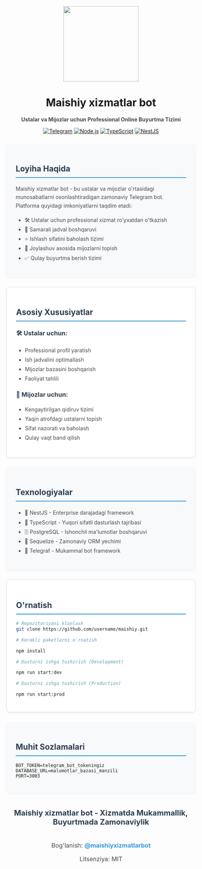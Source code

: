 <div align="center">
  <img src="https://i.imgur.com/8wqd1sE.gif" width="200" height="200"/>
  
  # Maishiy xizmatlar bot
  
  <p style="color: #4A4A4A">
    <b>Ustalar va Mijozlar uchun Professional Online Buyurtma Tizimi</b>
  </p>

[![Telegram](https://img.shields.io/badge/Telegram-2C3E50?style=for-the-badge&logo=telegram&logoColor=white)](https://t.me/maishiyxizmatlarbot)
[![Node.js](https://img.shields.io/badge/Node.js-2C3E50?style=for-the-badge&logo=node.js&logoColor=white)](https://nodejs.org/)
[![TypeScript](https://img.shields.io/badge/TypeScript-2C3E50?style=for-the-badge&logo=typescript&logoColor=white)](https://www.typescriptlang.org/)
[![NestJS](https://img.shields.io/badge/NestJS-2C3E50?style=for-the-badge&logo=nestjs&logoColor=white)](https://nestjs.com/)

</div>

<div style="background-color: #F8F9FA; padding: 25px; border-radius: 10px; margin: 25px 0; box-shadow: 0 2px 4px rgba(0,0,0,0.05);">
  <h2 style="color: #2C3E50; border-bottom: 2px solid #3498DB; padding-bottom: 10px;">Loyiha Haqida</h2>
  <p style="color: #4A4A4A; line-height: 1.6;">
    Maishiy xizmatlar bot - bu ustalar va mijozlar o'rtasidagi munosabatlarni osonlashtiradigan zamonaviy Telegram bot. Platforma quyidagi imkoniyatlarni taqdim etadi:
  </p>
  <ul style="color: #4A4A4A; line-height: 1.8;">
    <li>🛠️ Ustalar uchun professional xizmat ro'yxatdan o'tkazish</li>
    <li>📅 Samarali jadval boshqaruvi</li>
    <li>⭐️ Ishlash sifatini baholash tizimi</li>
    <li>📍 Joylashuv asosida mijozlarni topish</li>
    <li>✅ Qulay buyurtma berish tizimi</li>
  </ul>
</div>

<div style="background-color: #FFFFFF; padding: 25px; border: 1px solid #E0E0E0; border-radius: 10px; margin: 25px 0; box-shadow: 0 2px 4px rgba(0,0,0,0.05);">
  <h2 style="color: #2C3E50; border-bottom: 2px solid #3498DB; padding-bottom: 10px;">Asosiy Xususiyatlar</h2>
  
  <h3 style="color: #2C3E50; margin-top: 20px;">🛠️ Ustalar uchun:</h3>
  <ul style="color: #4A4A4A; line-height: 1.8;">
    <li>Professional profil yaratish</li>
    <li>Ish jadvalini optimallash</li>
    <li>Mijozlar bazasini boshqarish</li>
    <li>Faoliyat tahlili</li>
  </ul>

  <h3 style="color: #2C3E50; margin-top: 20px;">👥 Mijozlar uchun:</h3>
  <ul style="color: #4A4A4A; line-height: 1.8;">
    <li>Kengaytirilgan qidiruv tizimi</li>
    <li>Yaqin atrofdagi ustalarni topish</li>
    <li>Sifat nazorati va baholash</li>
    <li>Qulay vaqt band qilish</li>
  </ul>
</div>

<div style="background-color: #F8F9FA; padding: 25px; border-radius: 10px; margin: 25px 0; box-shadow: 0 2px 4px rgba(0,0,0,0.05);">
  <h2 style="color: #2C3E50; border-bottom: 2px solid #3498DB; padding-bottom: 10px;">Texnologiyalar</h2>
  <ul style="color: #4A4A4A; line-height: 1.8;">
    <li>🔷 NestJS - Enterprise darajadagi framework</li>
    <li>📘 TypeScript - Yuqori sifatli dasturlash tajribasi</li>
    <li>🗄️ PostgreSQL - Ishonchli ma'lumotlar boshqaruvi</li>
    <li>🔄 Sequelize - Zamonaviy ORM yechimi</li>
    <li>📱 Telegraf - Mukammal bot framework</li>
  </ul>
</div>

<div style="background-color: #FFFFFF; padding: 25px; border: 1px solid #E0E0E0; border-radius: 10px; margin: 25px 0; box-shadow: 0 2px 4px rgba(0,0,0,0.05);">
  <h2 style="color: #2C3E50; border-bottom: 2px solid #3498DB; padding-bottom: 10px;">O'rnatish</h2>
  
  ```bash
  # Repozitoriyani klonlash
  git clone https://github.com/username/maishiy.git

# Kerakli paketlarni o'rnatish

npm install

# Dasturni ishga tushirish (Development)

npm run start:dev

# Dasturni ishga tushirish (Production)

npm run start:prod

````
</div>

<div style="background-color: #F8F9FA; padding: 25px; border-radius: 10px; margin: 25px 0; box-shadow: 0 2px 4px rgba(0,0,0,0.05);">
<h2 style="color: #2C3E50; border-bottom: 2px solid #3498DB; padding-bottom: 10px;">Muhit Sozlamalari</h2>

```env
BOT_TOKEN=telegram_bot_tokeningiz
DATABASE_URL=malumotlar_bazasi_manzili
PORT=3003
````

</div>

<div style="text-align: center; margin: 40px 0;">
  <p style="color: #2C3E50; font-size: 20px; font-weight: bold;">
    Maishiy xizmatlar bot - Xizmatda Mukammallik, Buyurtmada Zamonaviylik
  </p>
</div>

<div style="color: #4A4A4A; font-size: 16px; text-align: center;">
  <p>Bog'lanish: <a href="https://t.me/maishiyxizmatlarbot" style="color: #3498DB; text-decoration: none; font-weight: bold;">@maishiyxizmatlarbot</a></p>
  <p>Litsenziya: MIT</p>
</div>
